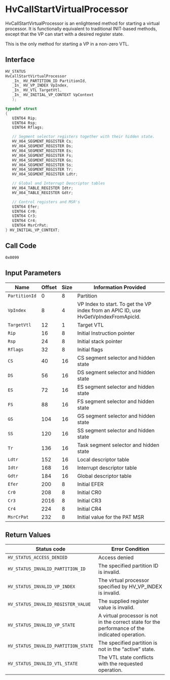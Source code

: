 # HvCallStartVirtualProcessor

HvCallStartVirtualProcessor is an enlightened method for starting a virtual processor. It is functionally equivalent to traditional INIT-based methods, except that the VP can start with a desired register state.

This is the only method for starting a VP in a non-zero VTL.

## Interface

 ```c
HV_STATUS
HvCallStartVirtualProcessor
    _In_ HV_PARTITION_ID PartitionId,
    _In_ HV_VP_INDEX VpIndex,
    _In_ HV_VTL TargetVtl,
    _In_ HV_INITIAL_VP_CONTEXT VpContext
    );

typedef struct
{
    UINT64 Rip;
    UINT64 Rsp;
    UINT64 Rflags;

    // Segment selector registers together with their hidden state.
    HV_X64_SEGMENT_REGISTER Cs;
    HV_X64_SEGMENT_REGISTER Ds;
    HV_X64_SEGMENT_REGISTER Es;
    HV_X64_SEGMENT_REGISTER Fs;
    HV_X64_SEGMENT_REGISTER Gs;
    HV_X64_SEGMENT_REGISTER Ss;
    HV_X64_SEGMENT_REGISTER Tr;
    HV_X64_SEGMENT_REGISTER Ldtr;

    // Global and Interrupt Descriptor tables
    HV_X64_TABLE_REGISTER Idtr;
    HV_X64_TABLE_REGISTER Gdtr;

    // Control registers and MSR's
    UINT64 Efer;
    UINT64 Cr0;
    UINT64 Cr3;
    UINT64 Cr4;
    UINT64 MsrCrPat;
} HV_INITIAL_VP_CONTEXT;
 ```

## Call Code
`0x0099`

## Input Parameters

| Name                    | Offset     | Size     | Information Provided                      |
|-------------------------|------------|----------|-------------------------------------------|
| `PartitionId`           | 0          | 8        | Partition                                 |
| `VpIndex`               | 8          | 4        | VP Index to start. To get the VP index from an APIC ID, use HvGetVpIndexFromApicId. |
| `TargetVtl`             | 12         | 1        | Target VTL                                |
| `Rip`                   | 16         | 8        | Initial Instruction pointer               |
| `Rsp`                   | 24         | 8        | Initial stack pointer                     |
| `Rflags`                | 32         | 8        | Initial flags                             |
| `CS`                    | 40         | 16       | CS segment selector and hidden state      |
| `DS`                    | 56         | 16       | DS segment selector and hidden state      |
| `ES`                    | 72         | 16       | ES segment selector and hidden state      |
| `FS`                    | 88         | 16       | FS segment selector and hidden state      |
| `GS`                    | 104        | 16       | GS segment selector and hidden state      |
| `SS`                    | 120        | 16       | SS segment selector and hidden state      |
| `Tr`                    | 136        | 16       | Task segment selector and hidden state    |
| `Ldtr`                  | 152        | 16       | Local descriptor table                    |
| `Idtr`                  | 168        | 16       | Interrupt descriptor table                |
| `Gdtr`                  | 184        | 16       | Global descriptor table                   |
| `Efer`                  | 200        | 8        | Initial EFER                              |
| `Cr0`                   | 208        | 8        | Initial CR0                               |
| `Cr3`                   | 2016       | 8        | Initial CR3                               |
| `Cr4`                   | 224        | 8        | Initial CR4                               |
| `MsrCrPat`              | 232        | 8        | Initial value for the PAT MSR             |

## Return Values

| Status code                         | Error Condition                                       |
|-------------------------------------|-------------------------------------------------------|
| `HV_STATUS_ACCESS_DENIED`           | Access denied                                         |
| `HV_STATUS_INVALID_PARTITION_ID`    | The specified partition ID is invalid.                |
| `HV_STATUS_INVALID_VP_INDEX`        | The virtual processor specified by HV_VP_INDEX is invalid. |
| `HV_STATUS_INVALID_REGISTER_VALUE`  | The supplied register value is invalid.               |
| `HV_STATUS_INVALID_VP_STATE`        | A virtual processor is not in the correct state for the performance of the indicated operation. |
| `HV_STATUS_INVALID_PARTITION_STATE` | The specified partition is not in the “active” state. |
| `HV_STATUS_INVALID_VTL_STATE`       | The VTL state conflicts with the requested operation. |